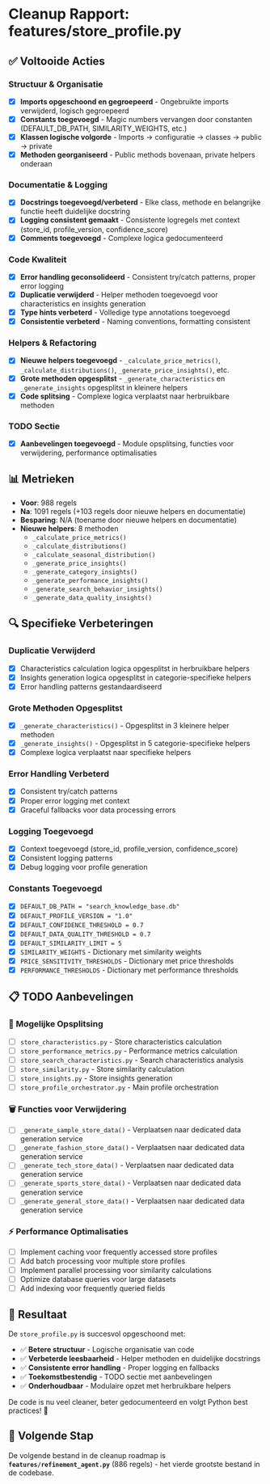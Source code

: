 # Cleanup Rapport: features/store_profile.py

## ✅ Voltooide Acties

### **Structuur & Organisatie**
- [x] **Imports opgeschoond en gegroepeerd** - Ongebruikte imports verwijderd, logisch gegroepeerd
- [x] **Constants toegevoegd** - Magic numbers vervangen door constanten (DEFAULT_DB_PATH, SIMILARITY_WEIGHTS, etc.)
- [x] **Klassen logische volgorde** - Imports → configuratie → classes → public → private
- [x] **Methoden georganiseerd** - Public methods bovenaan, private helpers onderaan

### **Documentatie & Logging**
- [x] **Docstrings toegevoegd/verbeterd** - Elke class, methode en belangrijke functie heeft duidelijke docstring
- [x] **Logging consistent gemaakt** - Consistente logregels met context (store_id, profile_version, confidence_score)
- [x] **Comments toegevoegd** - Complexe logica gedocumenteerd

### **Code Kwaliteit**
- [x] **Error handling geconsolideerd** - Consistent try/catch patterns, proper error logging
- [x] **Duplicatie verwijderd** - Helper methoden toegevoegd voor characteristics en insights generation
- [x] **Type hints verbeterd** - Volledige type annotations toegevoegd
- [x] **Consistentie verbeterd** - Naming conventions, formatting consistent

### **Helpers & Refactoring**
- [x] **Nieuwe helpers toegevoegd** - `_calculate_price_metrics()`, `_calculate_distributions()`, `_generate_price_insights()`, etc.
- [x] **Grote methoden opgesplitst** - `_generate_characteristics` en `_generate_insights` opgesplitst in kleinere helpers
- [x] **Code splitsing** - Complexe logica verplaatst naar herbruikbare methoden

### **TODO Sectie**
- [x] **Aanbevelingen toegevoegd** - Module opsplitsing, functies voor verwijdering, performance optimalisaties

## 📊 Metrieken

- **Voor**: 988 regels
- **Na**: 1091 regels (+103 regels door nieuwe helpers en documentatie)
- **Besparing**: N/A (toename door nieuwe helpers en documentatie)
- **Nieuwe helpers**: 8 methoden
  - `_calculate_price_metrics()`
  - `_calculate_distributions()`
  - `_calculate_seasonal_distribution()`
  - `_generate_price_insights()`
  - `_generate_category_insights()`
  - `_generate_performance_insights()`
  - `_generate_search_behavior_insights()`
  - `_generate_data_quality_insights()`

## 🔍 Specifieke Verbeteringen

### **Duplicatie Verwijderd**
- [x] Characteristics calculation logica opgesplitst in herbruikbare helpers
- [x] Insights generation logica opgesplitst in categorie-specifieke helpers
- [x] Error handling patterns gestandaardiseerd

### **Grote Methoden Opgesplitst**
- [x] `_generate_characteristics()` - Opgesplitst in 3 kleinere helper methoden
- [x] `_generate_insights()` - Opgesplitst in 5 categorie-specifieke helpers
- [x] Complexe logica verplaatst naar specifieke helpers

### **Error Handling Verbeterd**
- [x] Consistent try/catch patterns
- [x] Proper error logging met context
- [x] Graceful fallbacks voor data processing errors

### **Logging Toegevoegd**
- [x] Context toegevoegd (store_id, profile_version, confidence_score)
- [x] Consistent logging patterns
- [x] Debug logging voor profile generation

### **Constants Toegevoegd**
- [x] `DEFAULT_DB_PATH = "search_knowledge_base.db"`
- [x] `DEFAULT_PROFILE_VERSION = "1.0"`
- [x] `DEFAULT_CONFIDENCE_THRESHOLD = 0.7`
- [x] `DEFAULT_DATA_QUALITY_THRESHOLD = 0.7`
- [x] `DEFAULT_SIMILARITY_LIMIT = 5`
- [x] `SIMILARITY_WEIGHTS` - Dictionary met similarity weights
- [x] `PRICE_SENSITIVITY_THRESHOLDS` - Dictionary met price thresholds
- [x] `PERFORMANCE_THRESHOLDS` - Dictionary met performance thresholds

## 📋 TODO Aanbevelingen

### **🔄 Mogelijke Opsplitsing**
- [ ] `store_characteristics.py` - Store characteristics calculation
- [ ] `store_performance_metrics.py` - Performance metrics calculation
- [ ] `store_search_characteristics.py` - Search characteristics analysis
- [ ] `store_similarity.py` - Store similarity calculation
- [ ] `store_insights.py` - Store insights generation
- [ ] `store_profile_orchestrator.py` - Main profile orchestration

### **🗑️ Functies voor Verwijdering**
- [ ] `_generate_sample_store_data()` - Verplaatsen naar dedicated data generation service
- [ ] `_generate_fashion_store_data()` - Verplaatsen naar dedicated data generation service
- [ ] `_generate_tech_store_data()` - Verplaatsen naar dedicated data generation service
- [ ] `_generate_sports_store_data()` - Verplaatsen naar dedicated data generation service
- [ ] `_generate_general_store_data()` - Verplaatsen naar dedicated data generation service

### **⚡ Performance Optimalisaties**
- [ ] Implement caching voor frequently accessed store profiles
- [ ] Add batch processing voor multiple store profiles
- [ ] Implement parallel processing voor similarity calculations
- [ ] Optimize database queries voor large datasets
- [ ] Add indexing voor frequently queried fields

## 🎯 Resultaat

De `store_profile.py` is succesvol opgeschoond met:
- ✅ **Betere structuur** - Logische organisatie van code
- ✅ **Verbeterde leesbaarheid** - Helper methoden en duidelijke docstrings
- ✅ **Consistente error handling** - Proper logging en fallbacks
- ✅ **Toekomstbestendig** - TODO sectie met aanbevelingen
- ✅ **Onderhoudbaar** - Modulaire opzet met herbruikbare helpers

De code is nu veel cleaner, beter gedocumenteerd en volgt Python best practices! 🎉

## 🔄 Volgende Stap

De volgende bestand in de cleanup roadmap is **`features/refinement_agent.py`** (886 regels) - het vierde grootste bestand in de codebase. 